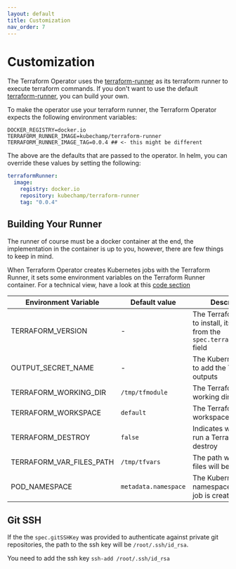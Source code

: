 ```yaml
---
layout: default
title: Customization
nav_order: 7
---
```


# Customization
The Terraform Operator uses the [terraform-runner](https://github.com/kuptan/terraform-runner) as its terraform runner to execute terraform commands. If you don't want to use the default [terraform-runner](https://github.com/kuptan/terraform-runner), you can build your own.

To make the operator use your terraform runner, the Terraform Operator expects the following environment variables:

```
DOCKER_REGISTRY=docker.io
TERRAFORM_RUNNER_IMAGE=kubechamp/terraform-runner
TERRAFORM_RUNNER_IMAGE_TAG=0.0.4 ## <- this might be different
```

The above are the defaults that are passed to the operator. In helm, you can override these values by setting the following:

```yaml
terraformRunner:
  image:
    registry: docker.io
    repository: kubechamp/terraform-runner
    tag: "0.0.4"
```

## Building Your Runner
The runner of course must be a docker container at the end, the implementation in the container is up to you, however, there are few things to keep in mind.

When Terraform Operator creates Kubernetes jobs with the Terraform Runner, it sets some environment variables on the Terraform Runner container. For a technical view, have a look at this [code section](https://github.com/kuptan/terraform-operator/blob/master/api/v1alpha1/k8s_jobs.go#L16)


| Environment Variable     | Default value        | Description                                                                        |
|--------------------------|----------------------|------------------------------------------------------------------------------------|
| TERRAFORM_VERSION        | -                    | The Terraform version to install, its taken from the `spec.terraformVersion` field |
| OUTPUT_SECRET_NAME       | -                    | The Kubernetes secret to add the Terraform outputs                                 |
| TERRAFORM_WORKING_DIR    | `/tmp/tfmodule`      | The Terraform working directory                                                    |
| TERRAFORM_WORKSPACE      | `default`            | The Terraform workspace to use                                                     |
| TERRAFORM_DESTROY        | `false`              | Indicates whether to run a Terraform destroy                                       |
| TERRAFORM_VAR_FILES_PATH | `/tmp/tfvars`        | The path where var files will be mounted                                           |
| POD_NAMESPACE            | `metadata.namespace` | The Kubernetes namespace where the job is created                                  |

## Git SSH
If the the `spec.gitSSHKey` was provided to authenticate against private git repositories, the path to the ssh key will be `/root/.ssh/id_rsa`.

You need to add the ssh key `ssh-add /root/.ssh/id_rsa`